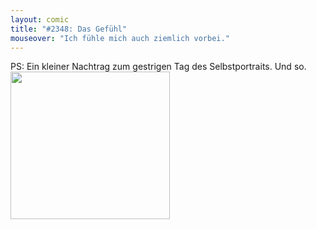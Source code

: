 ```yaml
---
layout: comic
title: "#2348: Das Gefühl"
mouseover: "Ich fühle mich auch ziemlich vorbei."
---
```


PS:
Ein kleiner Nachtrag zum gestrigen Tag des Selbstportraits.
Und so.
<img alt="" src="http://www.fonflatter.de/bilder/selbstportrait2012_s.png" title="Selbstportrait 2012" class="alignnone" width="255" height="236" />
